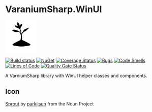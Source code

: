 # VaraniumSharp.WinUI

![Logo](images/logo.png)

[![Build status](https://ci.appveyor.com/api/projects/status/7ki0vvu6hecak8uw/branch/master?svg=true)](https://ci.appveyor.com/project/DeadlyEmbrace/varaniumsharp-winui/branch/master)
[![NuGet](https://img.shields.io/nuget/v/VaraniumSharp.WinUI.svg)](https://www.nuget.org/packages/VaraniumSharp.WinUI/)
[![Coverage Status](https://coveralls.io/repos/github/NinetailLabs/VaraniumSharp.WinUI/badge.svg?branch=main)](https://coveralls.io/github/NinetailLabs/VaraniumSharp.WinUI?branch=main)
[![Bugs](https://sonarcloud.io/api/project_badges/measure?project=NinetailLabs_VaraniumSharp.WinUI&metric=bugs)](https://sonarcloud.io/dashboard?id=NinetailLabs_VaraniumSharp.WinUI)
[![Code Smells](https://sonarcloud.io/api/project_badges/measure?project=NinetailLabs_VaraniumSharp.WinUI&metric=code_smells)](https://sonarcloud.io/dashboard?id=NinetailLabs_VaraniumSharp.WinUI)
[![Lines of Code](https://sonarcloud.io/api/project_badges/measure?project=NinetailLabs_VaraniumSharp.WinUI&metric=ncloc)](https://sonarcloud.io/dashboard?id=NinetailLabs_VaraniumSharp.WinUI)
[![Quality Gate Status](https://sonarcloud.io/api/project_badges/measure?project=NinetailLabs_VaraniumSharp.WinUI&metric=alert_status)](https://sonarcloud.io/dashboard?id=NinetailLabs_VaraniumSharp.WinUI)

A VarniumSharp library with WinUI helper classes and components.

## Icon
[Sprout](https://thenounproject.com/term/sprout/607325/) by [parkjisun](https://thenounproject.com/naripuru/) from the Noun Project